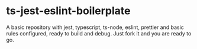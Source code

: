 # ts-jest-eslint-boilerplate

A basic repository with jest, typescript, ts-node, eslint, prettier and basic rules configured, ready to build and debug.
Just fork it and you are ready to go.

